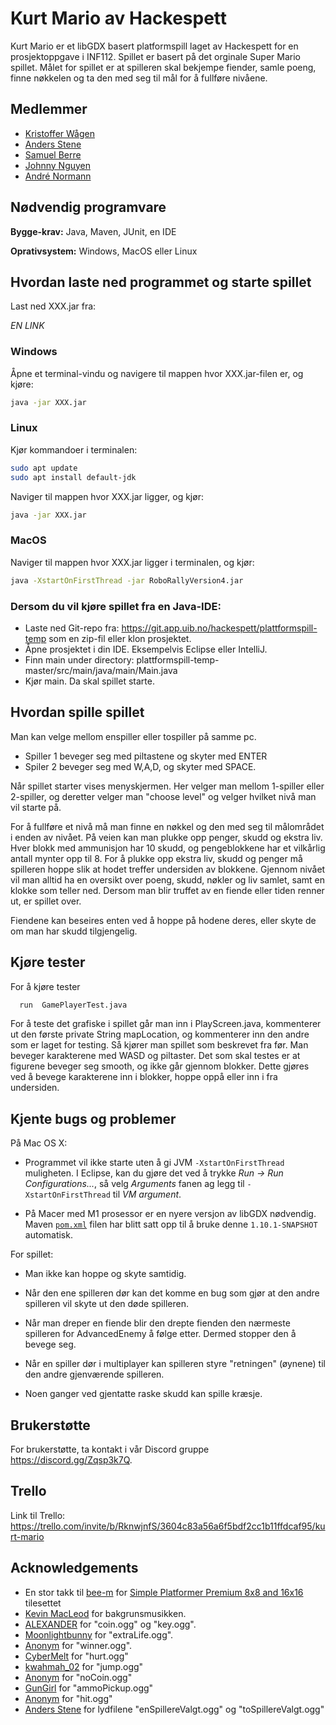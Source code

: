 # Kurt Mario av Hackespett

Kurt Mario er et libGDX basert platformspill laget av Hackespett for en prosjektoppgave i INF112.
Spillet er basert på det orginale Super Mario spillet. Målet for spillet er at spilleren skal bekjempe fiender, samle poeng, finne nøkkelen og ta
den med seg til mål for å fullføre nivåene.
## Medlemmer

- [Kristoffer Wågen](https://git.app.uib.no/Kristoffer.Wagen)
- [Anders Stene](https://git.app.uib.no/Anders.Stene)
- [Samuel Berre](https://git.app.uib.no/Samuel.Berre)
- [Johnny Nguyen](https://git.app.uib.no/J.Nguyen)
- [André Normann](https://git.app.uib.no/Andre.Normann)
## Nødvendig programvare

**Bygge-krav:** Java, Maven, JUnit, en IDE

**Oprativsystem:** Windows, MacOS eller Linux

## Hvordan laste ned programmet og starte spillet

Last ned XXX.jar fra:

*EN LINK*

### Windows

Åpne et terminal-vindu og navigere til mappen hvor XXX.jar-filen er, og kjøre:
```bash
java -jar XXX.jar
```
### Linux
Kjør kommandoer i terminalen:
```bash
sudo apt update
sudo apt install default-jdk
```
Naviger til mappen hvor XXX.jar ligger, og kjør:
```bash
java -jar XXX.jar
```
### MacOS

Naviger til mappen hvor XXX.jar ligger i terminalen, og kjør:
```bash
java -XstartOnFirstThread -jar RoboRallyVersion4.jar
```

### Dersom du vil kjøre spillet fra en Java-IDE:

* Laste ned Git-repo fra: https://git.app.uib.no/hackespett/plattformspill-temp som en zip-fil eller klon prosjektet.
* Åpne prosjektet i din IDE. Eksempelvis Eclipse eller IntelliJ.
* Finn main under directory: plattformspill-temp-master/src/main/java/main/Main.java
* Kjør main. Da skal spillet starte.

## Hvordan spille spillet

Man kan velge mellom enspiller eller tospiller på samme pc.
- Spiller 1 beveger seg med piltastene og skyter med ENTER
- Spiler 2 beveger seg med W,A,D, og skyter med SPACE.

Når spillet starter vises menyskjermen. Her velger man mellom 1-spiller eller 2-spiller, og deretter velger man
"choose level" og velger hvilket nivå man vil starte på.

For å fullføre et nivå må man finne en nøkkel og den med seg til
målområdet i enden av nivået. På veien kan man plukke opp penger, skudd og ekstra liv.
Hver blokk med ammunisjon har 10 skudd, og pengeblokkene har et vilkårlig antall mynter opp til 8.
For å plukke opp ekstra liv, skudd og penger må spilleren hoppe slik at hodet treffer undersiden
av blokkene.
Gjennom nivået vil man alltid ha en oversikt over poeng, skudd, nøkler og liv samlet, samt en klokke som
teller ned. Dersom man blir truffet av en fiende eller tiden renner ut, er spillet over.

Fiendene kan beseires enten ved å hoppe på hodene deres, eller skyte de om man har skudd tilgjengelig.

## Kjøre tester

For å kjøre tester

```bash
  run  GamePlayerTest.java 
```

For å teste det grafiske i spillet går man inn i PlayScreen.java, kommenterer ut den første private String mapLocation, og kommenterer inn den andre som er laget for testing. Så kjører man spillet som beskrevet fra før. Man beveger karakterene med WASD og piltaster. Det som skal testes er at figurene beveger seg smooth, og ikke går gjennom blokker. Dette gjøres ved å bevege karakterene inn i blokker, hoppe oppå eller inn i fra undersiden.

## Kjente bugs og problemer

På Mac OS X:

* Programmet vil ikke starte uten å gi JVM `-XstartOnFirstThread` muligheten. I Eclipse, kan du gjøre det ved å trykke *Run → Run Configurations...*, så velg *Arguments* fanen ag legg til `-XstartOnFirstThread` til *VM argument*.

* På Macer med M1 prosessor er en nyere versjon av libGDX nødvendig. Maven [`pom.xml`](pom.xml) filen har blitt satt opp til å bruke denne `1.10.1-SNAPSHOT` automatisk.

For spillet:

* Man ikke kan hoppe og skyte samtidig. 

* Når den ene spilleren dør kan det komme en bug som gjør at den andre spilleren vil skyte ut den døde spilleren.

* Når man dreper en fiende blir den drepte fienden den nærmeste spilleren for AdvancedEnemy å følge etter. Dermed stopper den å bevege seg.

* Når en spiller dør i multiplayer kan spilleren styre "retningen" (øynene) til den andre gjenværende spilleren.

* Noen ganger ved gjentatte raske skudd kan spille kræsje.

## Brukerstøtte

For brukerstøtte, ta kontakt i vår Discord gruppe https://discord.gg/Zqsp3k7Q.

## Trello
Link til Trello:
https://trello.com/invite/b/RknwjnfS/3604c83a56a6f5bdf2cc1b11ffdcaf95/kurt-mario

## Acknowledgements

- En stor takk til [bee-m](https://bee-m.itch.io) for [Simple Platformer Premium 8x8 and 16x16](https://bee-m.itch.io/simple-platformer-premium-8x8-and-16x16) tilesettet
- [Kevin MacLeod](https://www.chosic.com/download-audio/27248/) for bakgrunsmusikken.
- [ALEXANDER](https://orangefreesounds.com/mario-coin-sound/) for "coin.ogg" og "key.ogg".
- [Moonlightbunny](https://www.myinstants.com/profile/moonlightbnny/) for "extraLife.ogg".
- [Anonym](https://www.myinstants.com/instant/winner-winner-chicken-dinner-9/) for "winner.ogg".
- [CyberMelt](https://www.myinstants.com/profile/CyberMelt/) for "hurt.ogg"
- [kwahmah_02](https://freesound.org/people/kwahmah_02/sounds/262893/) for "jump.ogg"
- [Anonym](https://www.myinstants.com/instant/pokemon-wall-bump-28798/) for "noCoin.ogg"
- [GunGirl](https://www.myinstants.com/profile/GunGirl/) for "ammoPickup.ogg"
- [Anonym](http://plantsvszombies.clan.su/publ/fajly/muzyka_i_zvuki_iz_igry/plants_vs_zombies_sounds_zvuki_iz_igry_chast_3/7-1-0-7) for "hit.ogg"
- [Anders Stene](https://git.app.uib.no/Anders.Stene) for lydfilene "enSpillereValgt.ogg" og "toSpillereValgt.ogg"